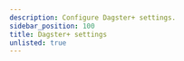```yaml
---
description: Configure Dagster+ settings.
sidebar_position: 100
title: Dagster+ settings
unlisted: true
---
```


